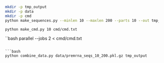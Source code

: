 

```bash
mkdir -p tmp_output
mkdir -p data
mkdir -p cmd
python make_sequences.py --minlen 10 --maxlen 200 --parts 10 --out tmp_output/data
```

```bash
python make_cmd.py 10 cmd/cmd.txt
```

``bash
parallel --jobs 2 < cmd/cmd.txt
```

```bash
python combine_data.py data/premrna_seqs_10_200.pkl.gz tmp_output
```

